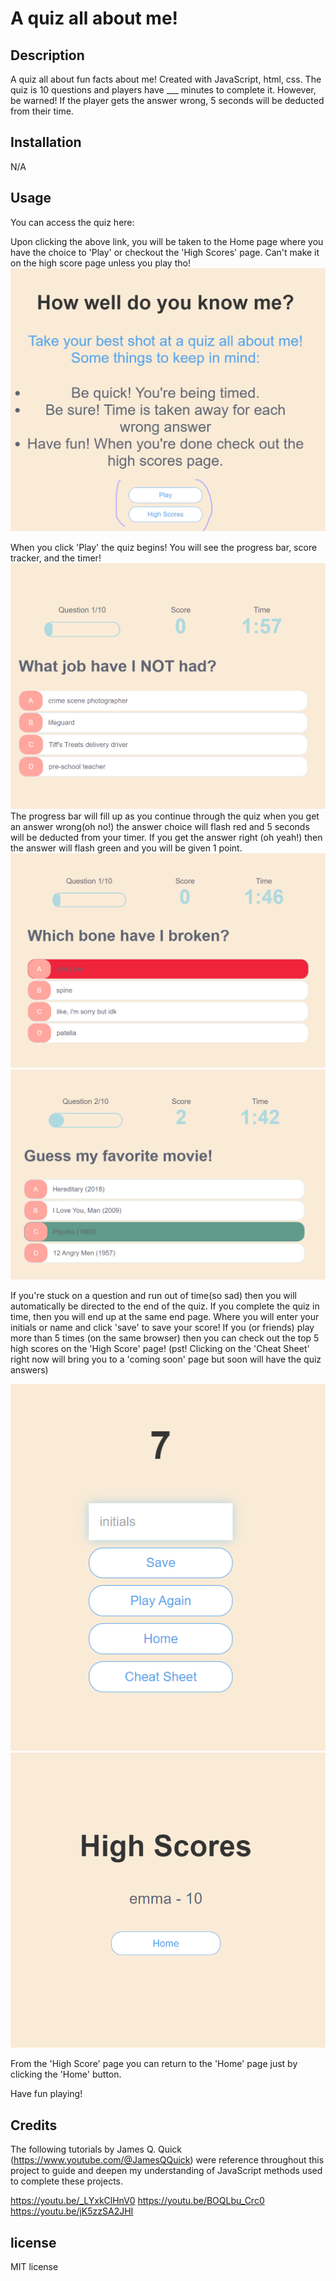 # A quiz all about me!

## Description 
A quiz all about fun facts about me! Created with JavaScript, html, css. The quiz is 10 questions and players have ___ minutes to complete it. However, be warned! If the player gets the answer wrong, 5 seconds will be deducted from their time.

## Installation
N/A
## Usage 
You can access the quiz here: 

Upon clicking the above link, you will be taken to the Home page where you have the choice to 'Play' or checkout the 'High Scores' page. Can't make it on the high score page unless you play tho! 
<img src = "Assets/Images/homepage.png">

When you click 'Play' the quiz begins! You will see the progress bar, score tracker, and the timer!
<img src = "Assets/Images/quizExample.png">
The progress bar will fill up as you continue through the quiz when you get an answer wrong(oh no!) the answer choice will flash red and 5 seconds will be deducted from your timer. If you get the answer right (oh yeah!) then the answer will flash green and you will be given 1 point.
<img src = "Assets/Images/wrongAnswer.png">
<img src = "Assets/Images/rightAnswer.png">

If you're stuck on a question and run out of time(so sad) then you will automatically be directed to the end of the quiz. If you complete the quiz in time, then you will end up at the same end page. Where you will enter your initials or name and click 'save' to save your score! If you (or friends) play more than 5 times (on the same browser) then you can check out the top 5 high scores on the 'High Score' page! (pst! Clicking on the 'Cheat Sheet' right now will bring you to a 'coming soon' page but soon will have the quiz answers)

<img src = "Assets/Images/initialsPage.png">
<img src = "Assets/Images/HighScorePage.png">

From the 'High Score' page you can return to the 'Home' page just by clicking the 'Home' button.

Have fun playing!
## Credits 
The following tutorials by James Q. Quick (https://www.youtube.com/@JamesQQuick) were reference throughout this project to guide and deepen my understanding of JavaScript methods used to complete these projects.

https://youtu.be/_LYxkClHnV0
https://youtu.be/BOQLbu_Crc0
https://youtu.be/jK5zzSA2JHI

## license
MIT license